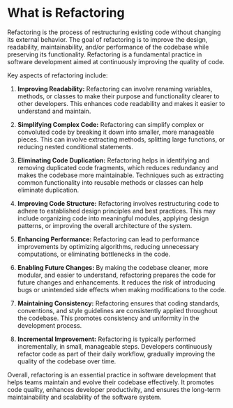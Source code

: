 # What is Refactoring

Refactoring is the process of restructuring existing code without changing its external behavior. The goal of refactoring is to improve the design, readability, maintainability, and/or performance of the codebase while preserving its functionality. Refactoring is a fundamental practice in software development aimed at continuously improving the quality of code.

Key aspects of refactoring include:

1.  **Improving Readability:** Refactoring can involve renaming variables, methods, or classes to make their purpose and functionality clearer to other developers. This enhances code readability and makes it easier to understand and maintain.

2.  **Simplifying Complex Code:** Refactoring can simplify complex or convoluted code by breaking it down into smaller, more manageable pieces. This can involve extracting methods, splitting large functions, or reducing nested conditional statements.

3.  **Eliminating Code Duplication:** Refactoring helps in identifying and removing duplicated code fragments, which reduces redundancy and makes the codebase more maintainable. Techniques such as extracting common functionality into reusable methods or classes can help eliminate duplication.

4.  **Improving Code Structure:** Refactoring involves restructuring code to adhere to established design principles and best practices. This may include organizing code into meaningful modules, applying design patterns, or improving the overall architecture of the system.

5.  **Enhancing Performance:** Refactoring can lead to performance improvements by optimizing algorithms, reducing unnecessary computations, or eliminating bottlenecks in the code.

6.  **Enabling Future Changes:** By making the codebase cleaner, more modular, and easier to understand, refactoring prepares the code for future changes and enhancements. It reduces the risk of introducing bugs or unintended side effects when making modifications to the code.

7.  **Maintaining Consistency:** Refactoring ensures that coding standards, conventions, and style guidelines are consistently applied throughout the codebase. This promotes consistency and uniformity in the development process.

8.  **Incremental Improvement:** Refactoring is typically performed incrementally, in small, manageable steps. Developers continuously refactor code as part of their daily workflow, gradually improving the quality of the codebase over time.

Overall, refactoring is an essential practice in software development that helps teams maintain and evolve their codebase effectively. It promotes code quality, enhances developer productivity, and ensures the long-term maintainability and scalability of the software system.
